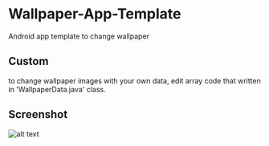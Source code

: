 # Wallpaper-App-Template
Android app template to change wallpaper

## Custom
to change wallpaper images with your own data, edit array code that written in 'WallpaperData.java' class. 

## Screenshot
![alt text](https://github.com/ANNASBlackHat/Wallpaper-App-Template/blob/master/screenshot/Wallpeper%20app%20demo%20-%20Annas%20BlackHat.gif "Demo App")
